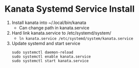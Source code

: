 # Kanata Systemd Service Install

1. Install kanata into ~/.local/bin/kanata
    - Can change path in kanata.service
2. Hard link kanata.service to /etc/systemd/system/
    - ```ln kanata.service /etc/systemd/system/kanata.service```
3. Update systemd and start service
    ```
    sudo systemctl daemon-reload
    sudo systemctl enable kanata.service
    sudo systemctl start kanata.service
    ```
